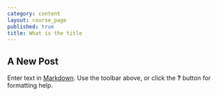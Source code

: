 ```yaml
---
category: content
layout: course_page
published: true
title: What is the title
---
```


## A New Post

Enter text in [Markdown](http://daringfireball.net/projects/markdown/). Use the toolbar above, or click the **?** button for formatting help.